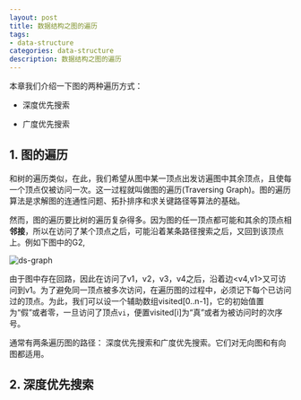 ```yaml
---
layout: post
title: 数据结构之图的遍历
tags:
- data-structure
categories: data-structure
description: 数据结构之图的遍历
---
```



本章我们介绍一下图的两种遍历方式：

* 深度优先搜索

* 广度优先搜索


<!-- more -->

## 1. 图的遍历

和树的遍历类似，在此，我们希望从图中某一顶点出发访遍图中其余顶点，且使每一个顶点仅被访问一次。这一过程就叫做图的遍历(Traversing Graph)。图的遍历算法是求解图的连通性问题、拓扑排序和求关键路径等算法的基础。

然而，图的遍历要比树的遍历复杂得多。因为图的任一顶点都可能和其余的顶点相**邻接**，所以在访问了某个顶点之后，可能沿着某条路径搜索之后，又回到该顶点上。例如下图中的G2,

![ds-graph](https://ivanzz1001.github.io/records/assets/img/data_structure/ds_graph.jpg)

由于图中存在回路，因此在访问了v1，v2，v3，v4之后，沿着边<v4,v1>又可访问到v1。为了避免同一顶点被多次访问，在遍历图的过程中，必须记下每个已访问过的顶点。为此，我们可以设一个辅助数组visited[0..n-1]，它的初始值置为“假”或者零，一旦访问了顶点```vi```，便置visited[i]为“真”或者为被访问时的次序号。

通常有两条遍历图的路径： 深度优先搜索和广度优先搜索。它们对无向图和有向图都适用。


## 2. 深度优先搜索


<br />
<br />



